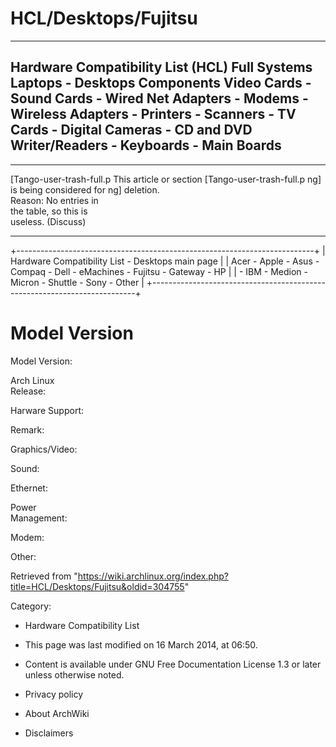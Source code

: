 HCL/Desktops/Fujitsu
====================

  --------------------------------------------------------------------------------------------------------------------------------------------------------------------------------------
  Hardware Compatibility List (HCL)
  Full Systems
  Laptops - Desktops
  Components
  Video Cards - Sound Cards - Wired Net Adapters - Modems - Wireless Adapters - Printers - Scanners - TV Cards - Digital Cameras - CD and DVD Writer/Readers - Keyboards - Main Boards
  --------------------------------------------------------------------------------------------------------------------------------------------------------------------------------------

  ------------------------ ------------------------ ------------------------
  [Tango-user-trash-full.p This article or section  [Tango-user-trash-full.p
  ng]                      is being considered for  ng]
                           deletion.                
                           Reason: No entries in    
                           the table, so this is    
                           useless. (Discuss)       
  ------------------------ ------------------------ ------------------------

+--------------------------------------------------------------------------+
| Hardware Compatibility List - Desktops main page                         |
| Acer - Apple - Asus - Compaq - Dell - eMachines - Fujitsu - Gateway - HP |
| - IBM - Medion - Micron - Shuttle - Sony - Other                         |
+--------------------------------------------------------------------------+

Model Version
=============

  
  
  
  
  

Model Version:

Arch Linux  
Release:  

Harware Support:

Remark:

Graphics/Video:

Sound:

Ethernet:

Power  
Management:  

Modem:

Other:

Retrieved from
"https://wiki.archlinux.org/index.php?title=HCL/Desktops/Fujitsu&oldid=304755"

Category:

-   Hardware Compatibility List

-   This page was last modified on 16 March 2014, at 06:50.
-   Content is available under GNU Free Documentation License 1.3 or
    later unless otherwise noted.
-   Privacy policy
-   About ArchWiki
-   Disclaimers
